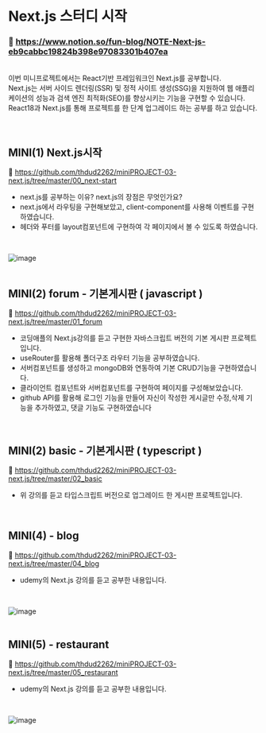 # Next.js 스터디 시작

### 📙 https://www.notion.so/fun-blog/NOTE-Next-js-eb9cabbc19824b398e97083301b407ea <br>
<br>
이번 미니프로젝트에서는 React기반 프레임워크인 Next.js를 공부합니다.<br>
Next.js는 서버 사이드 렌더링(SSR) 및 정적 사이트 생성(SSG)을 지원하여 웹 애플리케이션의 성능과 검색 엔진 최적화(SEO)를 향상시키는 기능을 구현할 수 있습니다.
React18과 Next.js를 통해 프로젝트를 한 단계 업그레이드 하는 공부를 하고 있습니다. 
<br><br><br>

## MINI(1) Next.js시작
🔎 https://github.com/thdud2262/miniPROJECT-03-next.js/tree/master/00_next-start <br>
- next.js를 공부하는 이유? next.js의 장점은 무엇인가요?
- next.js에서 라우팅을 구현해보았고, client-component를 사용해 이벤트를 구현하였습니다.
- 헤더와 푸터를 layout컴포넌트에 구현하여 각 페이지에서 볼 수 있도록 하였습니다.
<br>

![image](https://github.com/thdud2262/miniPROJECT-03-next.js/assets/85012454/f7810416-3c1d-411a-bd3e-6dc77fa62fda)
<br>
<br>

## MINI(2) forum - 기본게시판 ( javascript ) <br>
🔎 https://github.com/thdud2262/miniPROJECT-03-next.js/tree/master/01_forum <br>
- 코딩애플의 Next.js강의를 듣고 구현한 자바스크립트 버전의 기본 게시판 프로젝트입니다.
- useRouter를 활용해 폴더구조 라우터 기능을 공부하였습니다.
- 서버컴포넌트를 생성하고 mongoDB와 연동하여 기본 CRUD기능을 구현하였습니다. 
- 클라이언트 컴포넌트와 서버컴포넌트를 구현하여 페이지를 구성해보았습니다.
- github API를 활용해 로그인 기능을 만들어 자신이 작성한 게시글만 수정,삭제 기능을 추가하였고, 댓글 기능도 구현하였습니다<br>
<br>

## MINI(2) basic - 기본게시판 ( typescript ) <br>
🔎 https://github.com/thdud2262/miniPROJECT-03-next.js/tree/master/02_basic <br>
- 위 강의를 듣고 타입스크립트 버전으로 업그레이드 한 게시판 프로젝트입니다.
<br>

## MINI(4) - blog 
🔎 https://github.com/thdud2262/miniPROJECT-03-next.js/tree/master/04_blog <br>
- udemy의 Next.js 강의를 듣고 공부한 내용입니다. <br>
<br>

![image](https://github.com/thdud2262/miniPROJECT-03-next.js/assets/85012454/254f6528-8444-43a4-9d2a-8f2b1209ab91)
<br>
<br>

## MINI(5) - restaurant
🔎 https://github.com/thdud2262/miniPROJECT-03-next.js/tree/master/05_restaurant<br>
- udemy의 Next.js 강의를 듣고 공부한 내용입니다. <br>
<br>

![image](https://github.com/thdud2262/miniPROJECT-03-next.js/assets/85012454/b540bec3-468b-4013-8135-0ee993db0a7a)



